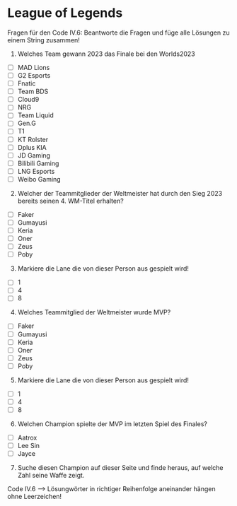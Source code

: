 <h1> League of Legends </h1>

Fragen für den Code IV.6:
Beantworte die Fragen und füge alle Lösungen zu einem String zusammen!

1. Welches Team gewann 2023 das Finale bei den Worlds2023

- [ ] MAD Lions
- [ ] G2 Esports 
- [ ] Fnatic
- [ ] Team BDS
- [ ] Cloud9
- [ ] NRG
- [ ] Team Liquid
- [ ] Gen.G
- [ ] T1
- [ ] KT Rolster
- [ ] Dplus KIA
- [ ] JD Gaming
- [ ] Bilibili Gaming
- [ ] LNG Esports
- [ ] Weibo Gaming

2. Welcher der Teammitglieder der Weltmeister hat durch den Sieg 2023 bereits seinen 4. WM-Titel erhalten?
- [ ] Faker
- [ ] Gumayusi
- [ ] Keria
- [ ] Oner
- [ ] Zeus
- [ ] Poby

3. Markiere die Lane die von dieser Person aus gespielt wird!
- [ ] 1
- [ ] 4
- [ ] 8

4. Welches Teammitglied der Weltmeister wurde MVP?
- [ ] Faker
- [ ] Gumayusi
- [ ] Keria
- [ ] Oner
- [ ] Zeus
- [ ] Poby

5. Markiere die Lane die von dieser Person aus gespielt wird!
- [ ] 1
- [ ] 4
- [ ] 8

6. Welchen Champion spielte der MVP im letzten Spiel des Finales? 
- [ ] Aatrox
- [ ] Lee Sin
- [ ] Jayce

7. Suche diesen Champion auf dieser Seite und finde heraus, auf welche Zahl seine Waffe zeigt.


Code IV.6 --> Lösungwörter in richtiger Reihenfolge aneinander hängen ohne Leerzeichen!